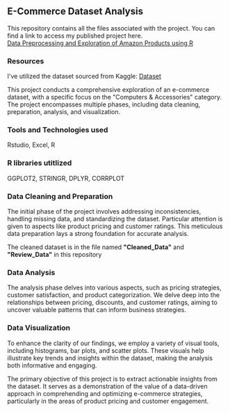 ## E-Commerce Dataset Analysis

This repository contains all the files associated with the project. You can find a link to access my published project here.<br>
[Data Preprocessing and Exploration of Amazon Products using R](https://rpubs.com/Harsh_shekar12/1135302)<br>

### Resources
I've utilized the dataset sourced from Kaggle: [Dataset](https://www.kaggle.com/datasets/karkavelrajaj/amazon-sales-dataset)

This project conducts a comprehensive exploration of an e-commerce dataset, with a specific focus on the "Computers & Accessories" category. The project encompasses multiple phases, including data cleaning, preparation, analysis, and visualization.

### Tools and Technologies used
Rstudio, Excel, R

### R libraries utitlized
GGPLOT2, STRINGR, DPLYR, CORRPLOT

### Data Cleaning and Preparation
The initial phase of the project involves addressing inconsistencies, handling missing data, and standardizing the dataset. Particular attention is given to aspects like product pricing and customer ratings. This meticulous data preparation lays a strong foundation for accurate analysis. 
<br>

The cleaned dataset is in the file named **"Cleaned_Data"** and **"Review_Data"** in this repository

### Data Analysis
The analysis phase delves into various aspects, such as pricing strategies, customer satisfaction, and product categorization. We delve deep into the relationships between pricing, discounts, and customer ratings, aiming to uncover valuable patterns that can inform business strategies.

### Data Visualization
To enhance the clarity of our findings, we employ a variety of visual tools, including histograms, bar plots, and scatter plots. These visuals help illustrate key trends and insights within the dataset, making the analysis both informative and engaging.

The primary objective of this project is to extract actionable insights from the dataset. It serves as a demonstration of the value of a data-driven approach in comprehending and optimizing e-commerce strategies, particularly in the areas of product pricing and customer engagement.


